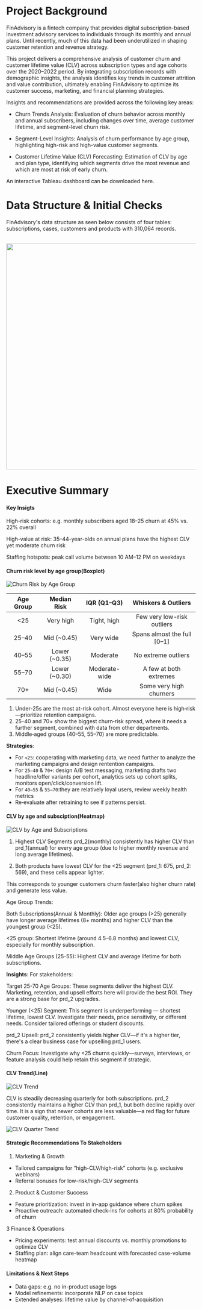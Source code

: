 # Project Background

FinAdvisory is a fintech company that provides digital subscription-based investment advisory services to individuals through its monthly and annual plans. Until recently, much of this data had been underutilized in shaping customer retention and revenue strategy.

This project delivers a comprehensive analysis of customer churn and customer lifetime value (CLV) across subscription types and age cohorts over the 2020–2022 period. By integrating subscription records with demographic insights, the analysis identifies key trends in customer attrition and value contribution, ultimately enabling FinAdvisory to optimize its customer success, marketing, and financial planning strategies.

Insights and recommendations are provided across the following key areas:

- Churn Trends Analysis: Evaluation of churn behavior across monthly and annual subscribers, including changes over time, average customer lifetime, and segment-level churn risk.

- Segment-Level Insights: Analysis of churn performance by age group, highlighting high-risk and high-value customer segments.

- Customer Lifetime Value (CLV) Forecasting: Estimation of CLV by age and plan type, identifying which segments drive the most revenue and which are most at risk of early churn.

An interactive Tableau dashboard can be downloaded here.<br/>

# Data Structure & Initial Checks

FinAdvisory's data structure as seen below consists of four tables: subscriptions, cases, customers and products with 310,064 records. <br/><br/>

<p align="center">
  <img src="plots/ER_diagram.png" width="600" height="600">
</p>


# Executive Summary

#### Key Insigts

High-risk cohorts: e.g. monthly subscribers aged 18–25 churn at 45% vs. 22% overall

High-value at risk: 35–44-year-olds on annual plans have the highest CLV yet moderate churn risk

Staffing hotspots: peak call volume between 10 AM–12 PM on weekdays


#### Churn risk level by age group(Boxplot)

![Churn Risk by Age Group](plots/churn_risk_level.png)

| Age Group |   Median Risk   |   IQR (Q1–Q3)   |     Whiskers & Outliers      |
|:---------:|:---------------:|:---------------:|:----------------------------:|
|   <25     |    Very high    |  Tight, high    | Few very low-risk outliers   |
|  25–40    | Mid (~0.45)     |  Very wide      | Spans almost the full [0–1]  |
|  40–55    | Lower (~0.35)   |  Moderate       | No extreme outliers          |
|  55–70    | Lower (~0.30)   | Moderate-wide   | A few at both extremes       |
|   70+     | Mid (~0.45)     |  Wide           | Some very high churners      |

1. Under-25s are the most at-risk cohort. Almost everyone here is high‐risk—prioritize retention campaigns.
2. 25–40 and 70+ show the biggest churn‐risk spread, where it needs a further segment, combined with data from other departments. 
3. Middle‐aged groups (40–55, 55–70) are more predictable.

**Strategies**:
- For `<25`: cooperating with marketing data, we need further to analyze the marketing campaigns and design rentention campaigns.  
- For `25–40` & `70+`: design A/B test messaging, marketing drafts two headline/offer variants per cohort, analytics sets up cohort splits, monitors open/click/conversion lift.
- For `40–55` & `55–70`:they are relatively loyal users, review weekly health metrics 
- Re‐evaluate after retraining to see if patterns persist.

#### CLV by age and subsciption(Heatmap)

![CLV by Age and Subscriptions](plots/CLV_product_age.png)

1. Highest CLV Segments
prd_2(monthly) consistently has higher CLV than prd_1(annual) for every age group (due to higher monthly revenue and long average lifetimes).

2. Both products have lowest CLV for the <25 segment (prd_1: 675, prd_2: 569), and these cells appear lighter.

This corresponds to younger customers churn faster(also higher churn rate) and generate less value.


Age Group Trends:

Both Subscriptions(Annual & Monthly): Older age groups (>25) generally have longer average lifetimes (8+ months) and higher CLV than the youngest group (<25).

<25 group: Shortest lifetime (around 4.5–6.8 months) and lowest CLV, especially for monthly subscription.

Middle Age Groups (25-55): Highest CLV and average lifetime for both subscriptions.

**Insights**:
For stakeholders:

Target 25-70 Age Groups: These segments deliver the highest CLV. Marketing, retention, and upsell efforts here will provide the best ROI. They are a strong base for prd_2 upgrades.

Younger (<25) Segment: This segment is underperforming — shortest lifetime, lowest CLV. Investigate their needs, price sensitivity, or different needs. Consider tailored offerings or student discounts.  

prd_2 Upsell: prd_2 consistently yields higher CLV—if it's a higher tier, there's a clear business case for upselling prd_1 users.

Churn Focus: Investigate why <25 churns quickly—surveys, interviews, or feature analysis could help retain this segment if strategic.


#### CLV Trend(Line)

![CLV Trend](plots/Trend_clv.png)

CLV is steadily decreasing quarterly for both subscriptions.
prd_2 consistently maintains a higher CLV than prd_1, but both decline rapidly over time.
It is a sign that newer cohorts are less valuable—a red flag for future customer quality, retention, or engagement.

![CLV Quarter Trend](plots/CLV_heatmap.png)


#### Strategic Recommendations To Stakeholders

1. Marketing & Growth
- Tailored campaigns for “high-CLV/high-risk” cohorts (e.g. exclusive webinars)
- Referral bonuses for low-risk/high-CLV segments

2. Product & Customer Success
- Feature prioritization: invest in in-app guidance where churn spikes
- Proactive outreach: automated check-ins for cohorts at 80% probability of churn

3 Finance & Operations
- Pricing experiments: test annual discounts vs. monthly promotions to optimize CLV
- Staffing plan: align care-team headcount with forecasted case-volume heatmap

#### Limitations & Next Steps
- Data gaps: e.g. no in-product usage logs
- Model refinements: incorporate NLP on case topics
- Extended analyses: lifetime value by channel-of-acquisition


